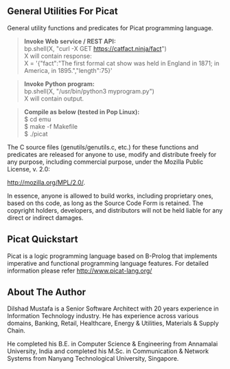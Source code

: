 General Utilities For Picat
-------------
General utility functions and predicates for Picat programming language. 
> **Invoke Web service / REST API:**
<br>bp.shell(X, "curl -X GET https://catfact.ninja/fact")
<br>X will contain response:
<br>X = '{"fact":"The first formal cat show was held in England in 1871; in America, in 1895.","length":75}'

> **Invoke Python program:**
<br>bp.shell(X, "/usr/bin/python3 myprogram.py")
<br>X will contain output.

> **Compile as below (tested in Pop Linux):**
<br>$ cd emu
<br>$ make -f Makefile
<br>$ ./picat

The C source files (genutils/genutils.c, etc.) for these functions and predicates are released for anyone to use, modify and distribute freely for any purpose, including commercial purpose, under the Mozilla Public License, v. 2.0:

http://mozilla.org/MPL/2.0/. 

In essence, anyone is allowed to build works, including
proprietary ones, based on ths code, as long as the Source
Code Form is retained. The copyright holders, developers,
and distributors will not be held liable for any direct or
indirect damages.

Picat Quickstart
-------------
Picat is a logic programming language based on B-Prolog that implements imperative and functional programming language features. For detailed information please refer http://www.picat-lang.org/

About The Author
--------------------
Dilshad Mustafa is a Senior Software Architect with 20 years experience in Information Technology industry. He has experience across various domains, Banking, Retail, Healthcare, Energy & Utilities, Materials & Supply Chain.

He completed his B.E. in Computer Science & Engineering from Annamalai University, India and completed his M.Sc. in Communication & Network Systems from Nanyang Technological University, Singapore.
